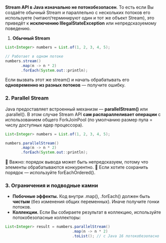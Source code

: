**Stream API в Java изначально не потокобезопасен**. То есть если Вы создаёте обычный Stream и параллельно с нескольких потоков его используете (читают/терминируют один и тот же объект Stream), это приведёт к **исключению IllegalStateException** или непредсказуемому поведению.

1. **Обычный Stream**
```java
List<Integer> numbers = List.of(1, 2, 3, 4, 5);

// Работает в одном потоке
numbers.stream()
       .map(n -> n * 2)
       .forEach(System.out::println);
```
Если вызвать этот же stream() и начать обрабатывать его **одновременно из разных потоков** — получите ошибку.

### **2. Parallel Stream**
Java предоставляет встроенный механизм — **parallelStream()** или .parallel().
В этом случае Stream API **сам распараллеливает операции** с использованием общего ForkJoinPool (по умолчанию размер пула = числу доступных ядер процессора).

```java
List<Integer> numbers = List.of(1, 2, 3, 4, 5);

numbers.parallelStream()
       .map(n -> n * 2)
       .forEach(System.out::println);
```

🔹 Важно: порядок вывода может быть непредсказуем, потому что элементы обрабатываются конкурентно.
🔹 Если хотите сохранить порядок — используйте forEachOrdered().

### **3. Ограничения и подводные камни**
- **Побочные эффекты.** Код внутри .map(), .forEach() должен быть **чистым** (без изменения общих переменных). Иначе получите гонки потоков.
- **Коллекции.** Если Вы собираете результат в коллекцию, используйте потокобезопасные коллекторы:

```java
List<Integer> result = numbers.parallelStream()
                              .map(n -> n * 2)
                              .toList(); // c Java 16 потокобезопасно
```